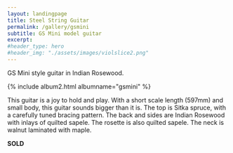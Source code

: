 ```yaml
---
layout: landingpage
title: Steel String Guitar
permalink: /gallery/gsmini
subtitle: GS Mini model guitar
excerpt: 
#header_type: hero
#header_img: "./assets/images/violslice2.png"
---
```


GS Mini style guitar in Indian Rosewood.

{% include album2.html albumname="gsmini" %}

This guitar is a joy to hold and play. With a short scale length (597mm) and small body, this guitar sounds bigger than it is. The top is Sitka spruce, with a carefully tuned bracing pattern. The back and sides are Indian Rosewood with inlays of quilted sapele. The rosette is also quilted sapele. The neck is walnut laminated with maple. 

**SOLD**


